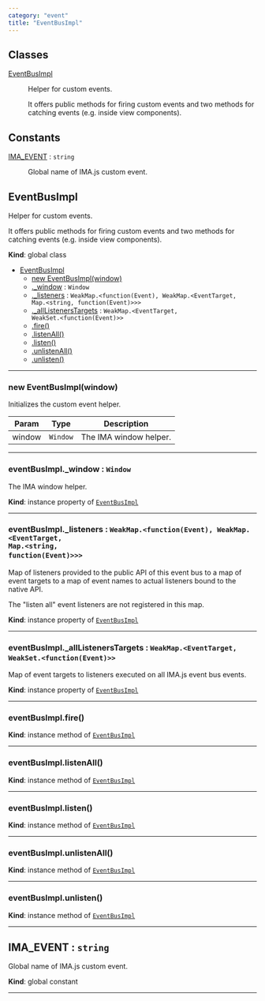 ```yaml
---
category: "event"
title: "EventBusImpl"
---
```


## Classes

<dl>
<dt><a href="#EventBusImpl">EventBusImpl</a></dt>
<dd><p>Helper for custom events.</p>
<p>It offers public methods for firing custom events and two methods for
catching events (e.g. inside view components).</p>
</dd>
</dl>

## Constants

<dl>
<dt><a href="#IMA_EVENT">IMA_EVENT</a> : <code>string</code></dt>
<dd><p>Global name of IMA.js custom event.</p>
</dd>
</dl>

## EventBusImpl&nbsp;<a name="EventBusImpl" href="https://github.com/seznam/ima/tree/17.0.0-rc.6/event/EventBusImpl.js#L31" target="_blank"><span class="icon"><i class="fas fa-external-link-alt fa-xs"></i></span></a>
Helper for custom events.

It offers public methods for firing custom events and two methods for
catching events (e.g. inside view components).

**Kind**: global class  

* [EventBusImpl](#EventBusImpl)
    * [new EventBusImpl(window)](#new_EventBusImpl_new)
    * [._window](#EventBusImpl+_window) : <code>Window</code>
    * [._listeners](#EventBusImpl+_listeners) : <code>WeakMap.&lt;function(Event), WeakMap.&lt;EventTarget, Map.&lt;string, function(Event)&gt;&gt;&gt;</code>
    * [._allListenersTargets](#EventBusImpl+_allListenersTargets) : <code>WeakMap.&lt;EventTarget, WeakSet.&lt;function(Event)&gt;&gt;</code>
    * [.fire()](#EventBusImpl+fire)
    * [.listenAll()](#EventBusImpl+listenAll)
    * [.listen()](#EventBusImpl+listen)
    * [.unlistenAll()](#EventBusImpl+unlistenAll)
    * [.unlisten()](#EventBusImpl+unlisten)


* * *

### new EventBusImpl(window)&nbsp;<a name="new_EventBusImpl_new"></a>
Initializes the custom event helper.


| Param | Type | Description |
| --- | --- | --- |
| window | <code>Window</code> | The IMA window helper. |


* * *

### eventBusImpl.\_window : <code>Window</code>&nbsp;<a name="EventBusImpl+_window" href="https://github.com/seznam/ima/tree/17.0.0-rc.6/event/EventBusImpl.js#L39" target="_blank"><span class="icon"><i class="fas fa-external-link-alt fa-xs"></i></span></a>
The IMA window helper.

**Kind**: instance property of [<code>EventBusImpl</code>](#EventBusImpl)  

* * *

### eventBusImpl.\_listeners : <code>WeakMap.&lt;function(Event), WeakMap.&lt;EventTarget, Map.&lt;string, function(Event)&gt;&gt;&gt;</code>&nbsp;<a name="EventBusImpl+_listeners" href="https://github.com/seznam/ima/tree/17.0.0-rc.6/event/EventBusImpl.js#L53" target="_blank"><span class="icon"><i class="fas fa-external-link-alt fa-xs"></i></span></a>
Map of listeners provided to the public API of this event bus to a
map of event targets to a map of event names to actual listeners
bound to the native API.

The "listen all" event listeners are not registered in this map.

**Kind**: instance property of [<code>EventBusImpl</code>](#EventBusImpl)  

* * *

### eventBusImpl.\_allListenersTargets : <code>WeakMap.&lt;EventTarget, WeakSet.&lt;function(Event)&gt;&gt;</code>&nbsp;<a name="EventBusImpl+_allListenersTargets" href="https://github.com/seznam/ima/tree/17.0.0-rc.6/event/EventBusImpl.js#L61" target="_blank"><span class="icon"><i class="fas fa-external-link-alt fa-xs"></i></span></a>
Map of event targets to listeners executed on all IMA.js event bus
events.

**Kind**: instance property of [<code>EventBusImpl</code>](#EventBusImpl)  

* * *

### eventBusImpl.fire()&nbsp;<a name="EventBusImpl+fire" href="https://github.com/seznam/ima/tree/17.0.0-rc.6/event/EventBusImpl.js#L67" target="_blank"><span class="icon"><i class="fas fa-external-link-alt fa-xs"></i></span></a>
**Kind**: instance method of [<code>EventBusImpl</code>](#EventBusImpl)  

* * *

### eventBusImpl.listenAll()&nbsp;<a name="EventBusImpl+listenAll" href="https://github.com/seznam/ima/tree/17.0.0-rc.6/event/EventBusImpl.js#L92" target="_blank"><span class="icon"><i class="fas fa-external-link-alt fa-xs"></i></span></a>
**Kind**: instance method of [<code>EventBusImpl</code>](#EventBusImpl)  

* * *

### eventBusImpl.listen()&nbsp;<a name="EventBusImpl+listen" href="https://github.com/seznam/ima/tree/17.0.0-rc.6/event/EventBusImpl.js#L112" target="_blank"><span class="icon"><i class="fas fa-external-link-alt fa-xs"></i></span></a>
**Kind**: instance method of [<code>EventBusImpl</code>](#EventBusImpl)  

* * *

### eventBusImpl.unlistenAll()&nbsp;<a name="EventBusImpl+unlistenAll" href="https://github.com/seznam/ima/tree/17.0.0-rc.6/event/EventBusImpl.js#L152" target="_blank"><span class="icon"><i class="fas fa-external-link-alt fa-xs"></i></span></a>
**Kind**: instance method of [<code>EventBusImpl</code>](#EventBusImpl)  

* * *

### eventBusImpl.unlisten()&nbsp;<a name="EventBusImpl+unlisten" href="https://github.com/seznam/ima/tree/17.0.0-rc.6/event/EventBusImpl.js#L192" target="_blank"><span class="icon"><i class="fas fa-external-link-alt fa-xs"></i></span></a>
**Kind**: instance method of [<code>EventBusImpl</code>](#EventBusImpl)  

* * *

## IMA\_EVENT : <code>string</code>&nbsp;<a name="IMA_EVENT" href="https://github.com/seznam/ima/tree/17.0.0-rc.6/event/EventBusImpl.js#L13" target="_blank"><span class="icon"><i class="fas fa-external-link-alt fa-xs"></i></span></a>
Global name of IMA.js custom event.

**Kind**: global constant  

* * *


